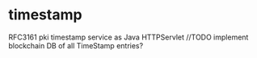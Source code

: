 timestamp
=========

RFC3161 pki timestamp service as Java HTTPServlet
//TODO implement blockchain DB of all TimeStamp entries?
